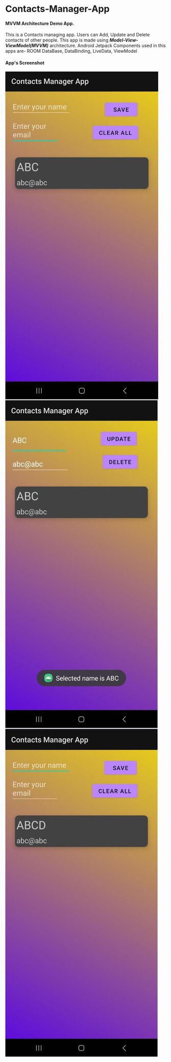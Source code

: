 # Contacts-Manager-App
#### MVVM Architecture Demo App.
This is a Contacts managing app. Users can Add, Update and Delete contacts of other people.
This app is made using ***Model-View-ViewModel(MVVM)*** architecture. 
Android Jetpack Components used in this apps are-
ROOM DataBase, DataBinding, LiveData, ViewModel
#### App's Screenshot
![pic1](https://github.com/HawkItzme/My-Pics-Repo/blob/main/Contacts%20Manage%20App/Pic1.jpeg?raw=true)
![pic2](https://github.com/HawkItzme/My-Pics-Repo/blob/main/Contacts%20Manage%20App/pic2.jpeg?raw=true)
![pic3](https://github.com/HawkItzme/My-Pics-Repo/blob/main/Contacts%20Manage%20App/pic3.jpeg?raw=true)
